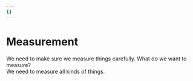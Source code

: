 ```yaml
---
{}
---
```

   
# Measurement   
   
We need to make sure we measure things carefully. What do we want to measure?   
We need to measure all kinds of things.